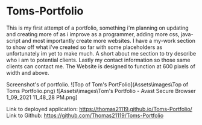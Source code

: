 # Toms-Portfolio
This is my first attempt of a portfolio, something i'm planning on updating and creating more of as i improve as a programmer, adding more css, java-script and most importantly create more websites. I have a my-work section to show off what i've created so far with some placeholders as unfortunately im yet to make much. A short about me section to try describe who i am to potential clients. Lastly my contact information so those same clients can contact me. The Website is designed to function at 600 pixels of width and above. 

Screenshot's of portfolio. ![Top of Tom's PortFolio](Assets\images\Top of Toms Portfolio.png) ![Assets\images\Tom's Portfolio - Avast Secure Browser 1_09_2021 11_48_28 PM.png]

Link to deployed application:   https://thomas21119.github.io/Toms-Portfolio/
Link to Github:                 https://github.com/Thomas21119/Toms-Portfolio
